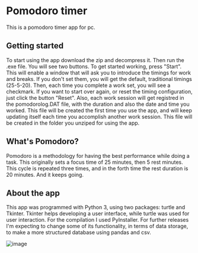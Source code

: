 # Pomodoro timer
This is a pomodoro timer app for pc.

## Getting started
To start using the app download the zip and decompress it. Then run the .exe file. You will see two buttons. To get started working, press "Start". This will enable a window that will ask you to introduce the timings for work and breaks. If you don't set them, you will get the default, traditional timings (25-5-20). Then, each time you complete a work set, you will see a checkmark. If you want to start over again, or reset the timing configuration, just click the button "Reset". Also, each work session will get registred in the pomodorolog.DAT file, with the duration and also the date and time you worked. This file will be created the first time you use the app, and will keep updating itself each time you accomplish another work session. This file will be created in the folder you unziped for using the app.

## What's Pomodoro?
Pomodoro is a methodology for having the best performance while doing a task. This originally sets a focus time of 25 minutes, then 5 rest minutes. This cycle is repeated three times, and in the forth time the rest duration is 20 minutes. And it keeps going.

## About the app
This app was programmed with Python 3, using two packages: turtle and Tkinter. Tkinter helps developing a user interface, while turtle was used for user interaction. For the compilation I used PyInstaller. For further releases I'm expecting to change some of its functionality, in terms of data storage, to make a more structured database using pandas and csv.

![image](https://github.com/AdonisB1219/pomodoro-timer/assets/89605756/5145b1ce-5935-4dad-8cff-67e293c2f800)
